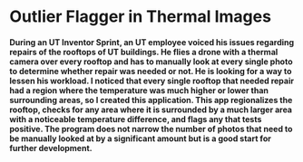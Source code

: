 # Outlier Flagger in Thermal Images
#### During an UT Inventor Sprint, an UT employee voiced his issues regarding repairs of the rooftops of UT buildings. He flies a drone with a thermal camera over every rooftop and has to manually look at every single photo to determine whether repair was needed or not. He is looking for a way to lessen his workload. I noticed that every single rooftop that needed repair had a region where the temperature was much higher or lower than surrounding areas, so I created this application. This app regionalizes the rooftop, checks for any area where it is surrounded by a much larger area with a noticeable temperature difference, and flags any that tests positive. The program does not narrow the number of photos that need to be manually looked at by a significant amount but is a good start for further development.
